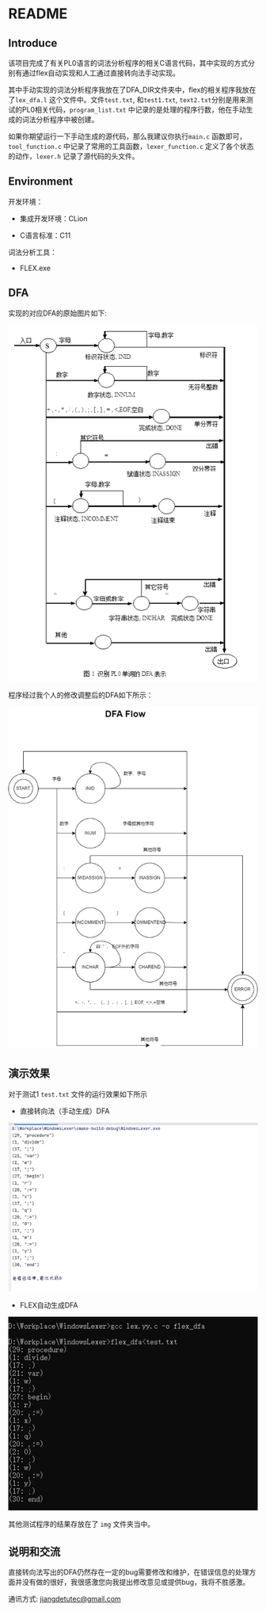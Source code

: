 # README

## Introduce

该项目完成了有关PL0语言的词法分析程序的相关C语言代码，其中实现的方式分别有通过flex自动实现和人工通过直接转向法手动实现。

其中手动实现的词法分析程序我放在了DFA_DIR文件夹中，flex的相关程序我放在了`lex_dfa.l` 这个文件中。文件`test.txt`, 和`test1.txt`, `text2.txt`分别是用来测试的PL0相关代码，`program_list.txt` 中记录的是处理的程序行数，他在手动生成的词法分析程序中被创建。

如果你期望运行一下手动生成的源代码，那么我建议你执行`main.c` 函数即可，`tool_function.c` 中记录了常用的工具函数，`lexer_function.c` 定义了各个状态的动作，`lexer.h` 记录了源代码的头文件。

## Environment

开发环境：

- 集成开发环境：CLion

- C语言标准：C11

词法分析工具：

- FLEX.exe

## DFA

实现的对应DFA的原始图片如下:

![dfa_flow_origin](https://github.com/Tjdtec/PL0Lexer/blob/main/img/dfa_flow_origin.png)

程序经过我个人的修改调整后的DFA如下所示：

![dfa_flow](https://github.com/Tjdtec/PL0Lexer/blob/main/img/dfa_flow.png)

## 演示效果

对于测试1 `test.txt` 文件的运行效果如下所示

- 直接转向法（手动生成）DFA

![test1.1](https://github.com/Tjdtec/PL0Lexer/blob/main/img/test1.1.png)

- FLEX自动生成DFA

![test1.2](https://github.com/Tjdtec/PL0Lexer/blob/main/img/test1.2.png)

其他测试程序的结果存放在了 `img` 文件夹当中。

## 说明和交流

直接转向法写出的DFA仍然存在一定的bug需要修改和维护，在错误信息的处理方面并没有做的很好，我很感激您向我提出修改意见或提供bug，我将不胜感激。

通讯方式: jiangdetutec@gmail.com

